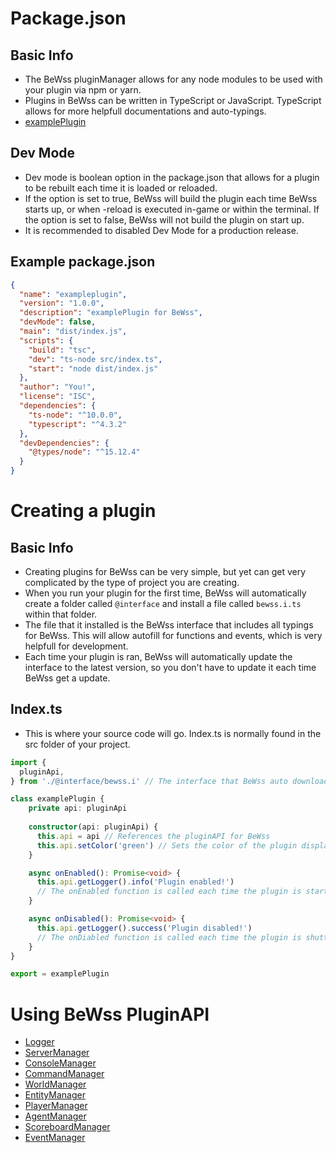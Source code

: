 # Package.json
## Basic Info
- The BeWss pluginManager allows for any node modules to be used with your plugin via npm or yarn.
- Plugins in BeWss can be written in TypeScript or JavaScript. TypeScript allows for more helpfull documentations and auto-typings.
- [examplePlugin](https://github.com/PMK744/Node-BEWSS/tree/main/docs/examplePlugin)

## Dev Mode
- Dev mode is boolean option in the package.json that allows for a plugin to be rebuilt each time it is loaded or reloaded.
- If the option is set to true, BeWss will build the plugin each time BeWss starts up, or when -reload is executed in-game or within the terminal. If the option is set to false, BeWss will not build the plugin on start up.
- It is recommended to disabled Dev Mode for a production release.

## Example package.json
```json
{
  "name": "exampleplugin",
  "version": "1.0.0",
  "description": "examplePlugin for BeWss",
  "devMode": false,
  "main": "dist/index.js",
  "scripts": {
    "build": "tsc",
    "dev": "ts-node src/index.ts",
    "start": "node dist/index.js"
  },
  "author": "You!",
  "license": "ISC",
  "dependencies": {
    "ts-node": "^10.0.0",
    "typescript": "^4.3.2"
  },
  "devDependencies": {
    "@types/node": "^15.12.4"
  }
}
```

# Creating a plugin
## Basic Info
- Creating plugins for BeWss can be very simple, but yet can get very complicated by the type of project you are creating.
- When you run your plugin for the first time, BeWss will automatically create a folder called ```@interface``` and install a file called ```bewss.i.ts``` within that folder.
- The file that it installed is the BeWss interface that includes all typings for BeWss. This will allow autofill for functions and events, which is very helpfull for development.
- Each time your plugin is ran, BeWss will automatically update the interface to the latest version, so you don't have to update it each time BeWss get a update.

## Index.ts
- This is where your source code will go. Index.ts is normally found in the src folder of your project.

```ts
import {
  pluginApi, 
} from './@interface/bewss.i' // The interface that BeWss auto downloads

class examplePlugin {
    private api: pluginApi
  
    constructor(api: pluginApi) {
      this.api = api // References the pluginAPI for BeWss
      this.api.setColor('green') // Sets the color of the plugin displayname in terminal
    }

    async onEnabled(): Promise<void> {
      this.api.getLogger().info('Plugin enabled!')
      // The onEnabled function is called each time the plugin is started
    }

    async onDisabled(): Promise<void> {
      this.api.getLogger().success('Plugin disabled!')
      // The onDiabled function is called each time the plugin is shutting down
    }
}

export = examplePlugin

```

# Using BeWss PluginAPI
- [Logger](https://github.com/PMK744/Node-BEWSS/blob/main/docs/logger.md)
- [ServerManager](https://github.com/PMK744/Node-BEWSS/blob/main/docs/server.md)
- [ConsoleManager](https://github.com/PMK744/Node-BEWSS/blob/main/docs/console.md)
- [CommandManager](https://github.com/PMK744/Node-BEWSS/blob/main/docs/command.md)
- [WorldManager](https://github.com/PMK744/Node-BEWSS/blob/main/docs/world.md)
- [EntityManager](https://github.com/PMK744/Node-BEWSS/blob/main/docs/entity.md)
- [PlayerManager](https://github.com/PMK744/Node-BEWSS/blob/main/docs/player.md)
- [AgentManager](https://github.com/PMK744/Node-BEWSS/blob/main/docs/agent.md)
- [ScoreboardManager](https://github.com/PMK744/Node-BEWSS/blob/main/docs/scoreboard.md)
- [EventManager](https://github.com/PMK744/Node-BEWSS/blob/main/docs/event.md)